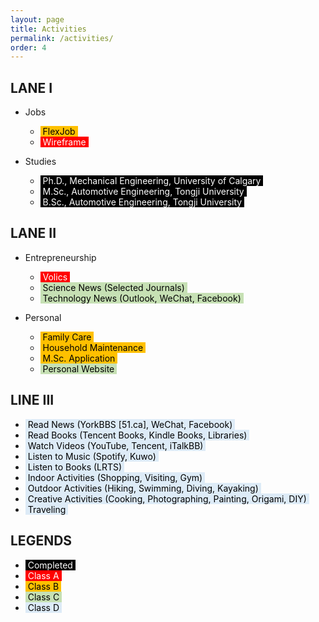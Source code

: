 ```yaml
---
layout: page
title: Activities
permalink: /activities/
order: 4
---
```


## LANE I

* Jobs
  * <span style="color: rgb(0, 0, 0); background-color: rgb(255, 192, 0);">&nbsp;FlexJob&nbsp;</span>
  * <span style="color: rgb(255, 255, 255); background-color: rgb(255, 0, 0);">&nbsp;Wireframe&nbsp;</span>

* Studies
  * <span style="color: rgb(255, 255, 255); background-color: rgb(0, 0, 0);">&nbsp;Ph.D., Mechanical Engineering, University of Calgary&nbsp;</span>
  * <span style="color: rgb(255, 255, 255); background-color: rgb(0, 0, 0);">&nbsp;M.Sc., Automotive Engineering, Tongji University&nbsp;</span>
  * <span style="color: rgb(255, 255, 255); background-color: rgb(0, 0, 0);">&nbsp;B.Sc., Automotive Engineering, Tongji University&nbsp;</span>

## LANE II

* Entrepreneurship
  * <span style="color: rgb(255, 255, 255); background-color: rgb(255, 0, 0);">&nbsp;Volics&nbsp;</span>
  * <span style="color: rgb(0, 0, 0); background-color: rgb(198, 224, 180);">&nbsp;Science News (Selected Journals)&nbsp;</span>
  * <span style="color: rgb(0, 0, 0); background-color: rgb(198, 224, 180);">&nbsp;Technology News (Outlook, WeChat, Facebook)&nbsp;</span>

* Personal
  * <span style="color: rgb(0, 0, 0); background-color: rgb(255, 192, 0);">&nbsp;Family Care&nbsp;</span>
  * <span style="color: rgb(0, 0, 0); background-color: rgb(255, 192, 0);">&nbsp;Household Maintenance&nbsp;</span>
  * <span style="color: rgb(0, 0, 0); background-color: rgb(255, 192, 0);">&nbsp;M.Sc. Application&nbsp;</span>
  * <span style="color: rgb(0, 0, 0); background-color: rgb(198, 224, 180);">&nbsp;Personal Website&nbsp;</span>

## LINE III

* <span style="color: rgb(0, 0, 0); background-color: rgb(221, 235, 247);">&nbsp;Read News (YorkBBS [51.ca], WeChat, Facebook)&nbsp;</span>
* <span style="color: rgb(0, 0, 0); background-color: rgb(221, 235, 247);">&nbsp;Read Books (Tencent Books, Kindle Books, Libraries)&nbsp;</span>
* <span style="color: rgb(0, 0, 0); background-color: rgb(221, 235, 247);">&nbsp;Watch Videos (YouTube, Tencent, iTalkBB)&nbsp;</span>
* <span style="color: rgb(0, 0, 0); background-color: rgb(221, 235, 247);">&nbsp;Listen to Music (Spotify, Kuwo)&nbsp;</span>
* <span style="color: rgb(0, 0, 0); background-color: rgb(221, 235, 247);">&nbsp;Listen to Books (LRTS)&nbsp;</span>
* <span style="color: rgb(0, 0, 0); background-color: rgb(221, 235, 247);">&nbsp;Indoor Activities (Shopping, Visiting, Gym)&nbsp;</span>
* <span style="color: rgb(0, 0, 0); background-color: rgb(221, 235, 247);">&nbsp;Outdoor Activities (Hiking, Swimming, Diving, Kayaking)&nbsp;</span>
* <span style="color: rgb(0, 0, 0); background-color: rgb(221, 235, 247);">&nbsp;Creative Activities (Cooking, Photographing, Painting, Origami, DIY)&nbsp;</span>
* <span style="color: rgb(0, 0, 0); background-color: rgb(221, 235, 247);">&nbsp;Traveling&nbsp;</span>

## LEGENDS

* <span style="color: rgb(255, 255, 255); background-color: rgb(0, 0, 0);">&nbsp;Completed&nbsp;</span>
* <span style="color: rgb(255, 255, 255); background-color: rgb(255, 0, 0);">&nbsp;Class A&nbsp;</span>
* <span style="color: rgb(0, 0, 0); background-color: rgb(255, 192, 0);">&nbsp;Class B&nbsp;</span>
* <span style="color: rgb(0, 0, 0); background-color: rgb(198, 224, 180);">&nbsp;Class C&nbsp;</span>
* <span style="color: rgb(0, 0, 0); background-color: rgb(221, 235, 247);">&nbsp;Class D&nbsp;</span>

